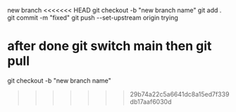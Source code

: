 new branch 
<<<<<<< HEAD
git checkout -b "new branch name"
git add .
git commit -m "fixed"
git push --set-upstream origin trying

after done
git switch main
then git pull
=======
git checkout -b "new branch name"
>>>>>>> 29b74a22c5a6641dc8a15ed7f339db17aaf6030d
